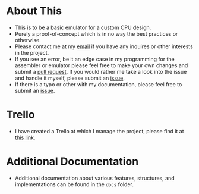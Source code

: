 # About This

* This is to be a basic emulator for a custom CPU design.
* Purely a proof-of-concept which is in no way the best practices or otherwise.
* Please contact me at my [email](mailto:willwritehtmlformoney@gmail.com) if you have any inquires or other interests in the project.
* If you see an error, be it an edge case in my programming for the assembler or emulator please feel free to make your own changes and submit a [pull request](https://github.com/Broken-Admin/custom-emu/pulls). If you would rather me take a look into the issue and handle it myself, please submit an [issue](https://github.com/Broken-Admin/custom-emu/issues).
* If there is a typo or other with my documentation, please feel free to submit an [issue](https://github.com/Broken-Admin/custom-emu/issues).

# Trello

* I have created a Trello at which I manage the project, please find it at [this link](https://trello.com/b/6rfrciPX/custom-emu-cpu).

# Additional Documentation

* Additional documentation about various features, structures, and implementations can be found in the `docs` folder.
